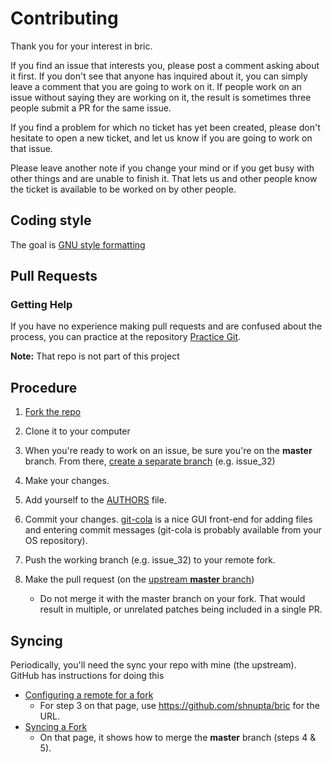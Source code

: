 # Contributing

Thank you for your interest in bric.

If you find an issue that interests you, please post a comment asking
about it first. If you don't see that anyone has inquired about it, you
can simply leave a comment that you are going to work on it. If people
work on an issue without saying they are working on it, the result is
sometimes three people submit a PR for the same issue.

If you find a problem for which no ticket has yet been created, please
don't hesitate to open a new ticket, and let us know if you are going
to work on that issue.

Please leave another note if you change your mind or if you get busy
with other things and are unable to finish it. That lets us and other
people know the ticket is available to be worked on by other people.

## Coding style

The goal is [GNU style formatting](https://www.gnu.org/prep/standards/html_node/Formatting.html)

## Pull Requests

### Getting Help

If you have no experience making pull requests and are confused about
the process, you can practice at the repository [Practice
Git](https://github.com/grayghostvisuals/Practice-Git).

**Note:** That repo is not part of this project

## Procedure

1. [Fork the repo](https://github.com/shnupta/bric#fork-destination-box)

2. Clone it to your computer

3. When you're ready to work on an issue, be sure you're on the
**master** branch. From there, [create a separate
branch](https://github.com/Kunena/Kunena-Forum/wiki/Create-a-new-branch-with-git-and-manage-branches)
(e.g. issue_32)

4. Make your changes.

5. Add yourself to the [AUTHORS](https://github.com/shnupta/bric/blob/master/INSTALL) file.

5. Commit your changes. [git-cola](https://git-cola.github.io/) is a nice GUI front-end for adding files and entering commit messages (git-cola is probably available from your OS repository).

6. Push the working branch (e.g. issue_32) to your remote fork.

7. Make the pull request (on the [upstream **master**
branch](https://github.com/shnupta/bric/tree/master))
    * Do not merge it with the master branch on your fork. That would result in multiple, or unrelated patches being included in a single PR.

## Syncing ##

Periodically, you'll need the sync your repo with mine (the upstream).
GitHub has instructions for doing this

* [Configuring a remote for a fork](https://help.github.com/articles/configuring-a-remote-for-a-fork/)
  * For step 3 on that page, use https://github.com/shnupta/bric for the URL.
* [Syncing a Fork](https://help.github.com/articles/syncing-a-fork/)
  * On that page, it shows how to merge the **master** branch (steps 4 & 5).
